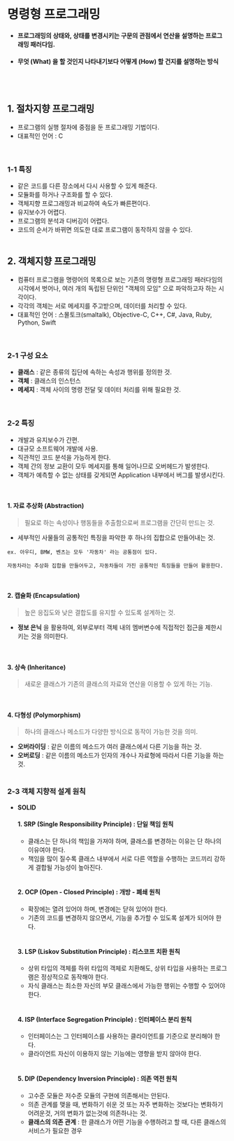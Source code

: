 # 명령형 프로그래밍

- #### 프로그래밍의 상태와, 상태를 변경시키는 구문의 관점에서 연산을 설명하는 프로그래밍 패러다임.<br>
- #### 무엇 (What) 을 할 것인지 나타내기보다 어떻게 (How) 할 건지를 설명하는 방식
<br><br>

## 1. 절차지향 프로그래밍
- 프로그램의 실행 절차에 중점을 둔 프로그래밍 기법이다.
- 대표적인 언어 : C
<br>

### 1-1 특징
- 같은 코드를 다른 장소에서 다시 사용할 수 있게 해준다.
- 모듈화를 하거나 구조화를 할 수 있다.
- 객체지향 프로그래밍과 비교하여 속도가 빠른편이다.
- 유지보수가 어렵다.
- 프로그램의 분석과 디버깅이 어렵다.
- 코드의 순서가 바뀌면 의도한 대로 프로그램이 동작하지 않을 수 있다.
<br><br>

## 2. 객체지향 프로그래밍
- 컴퓨터 프로그램을 명령어의 목록으로 보는 기존의 명령형 프로그래밍 패러다임의 시각에서 벗어나, 여러 개의 독립된 단위인 "객체의 모임" 으로 파악하고자 하는 시각이다.
- 각각의 객체는 서로 메세지를 주고받으며, 데이터를 처리할 수 있다.
- 대표적인 언어 : 스몰토크(smaltalk), Objective-C, C++, C#, Java, Ruby, Python, Swift
<br>

### 2-1 구성 요소
- **클래스** : 같은 종류의 집단에 속하는 속성과 행위를 정의한 것.
- **객체** : 클래스의 인스턴스
- **메세지** : 객체 사이의 명령 전달 및 데이터 처리를 위해 필요한 것.
<br>

### 2-2 특징
- 개발과 유지보수가 간편.
- 대규모 소프트웨어 개발에 사용.
- 직관적인 코드 분석을 가능하게 한다.
- 객체 간의 정보 교환이 모두 메세지를 통해 일어나므로 오버헤드가 발생한다.
- 객체가 예측할 수 없는 상태를 갖게되면 Application 내부에서 버그를 발생시킨다.
<br>

  #### 1. 자료 추상화 (Abstraction)
  > 필요로 하는 속성이나 행동들을 추출함으로써 프로그램을 간단히 만드는 것.
  - 세부적인 사물들의 공통적인 특징을 파악한 후 하나의 집합으로 만들어내는 것.
  ```
  ex. 아우디, BMW, 벤츠는 모두 '자동차' 라는 공통점이 있다.

  자동차라는 추상화 집합을 만들어두고, 자동차들이 가진 공통적인 특징들을 만들어 활용한다.
  ```
  <br>

  #### 2. 캡슐화 (Encapsulation)
  > 높은 응집도와 낮은 결합도를 유지할 수 있도록 설계하는 것.
  - **정보 은닉** 을 활용하여, 외부로부터 객체 내의 멤버변수에 직접적인 접근을 제한시키는 것을 의미한다.
  <br>

  #### 3. 상속 (Inheritance)
  > 새로운 클래스가 기존의 클래스의 자료와 연산을 이용할 수 있게 하는 기능.

  <br>

  #### 4. 다형성 (Polymorphism)
  > 하나의 클래스나 메소드가 다양한 방식으로 동작이 가능한 것을 의미.
  - **오버라이딩** : 같은 이름의 메소드가 여러 클래스에서 다른 기능을 하는 것.
  - **오버로딩** : 같은 이름의 메소드가 인자의 개수나 자료형에 따라서 다른 기능을 하는 것.
  <br><br>



### 2-3 객체 지향적 설계 원칙
- **SOLID**
  <br>

  #### 1. SRP (Single Responsibility Principle) : 단일 책임 원칙
  - 클래스는 단 하나의 책임을 가져야 하며, 클래스를 변경하는 이유는 단 하나의 이유여야 한다.
  - 책임을 많이 질수록 클래스 내부에서 서로 다른 역할을 수행하는 코드끼리 강하게 결합될 가능성이 높아진다.
  <br>

  #### 2. OCP (Open - Closed Principle) : 개방 - 폐쇄 원칙
  - 확장에는 열려 있어야 하며, 변경에는 닫혀 있어야 한다.
  - 기존의 코드를 변경하지 않으면서, 기능을 추가할 수 있도록 설계가 되어야 한다.
  <br>

  #### 3. LSP (Liskov Substitution Principle) : 리스코프 치환 원칙
  - 상위 타입의 객체를 하위 타입의 객체로 치환해도, 상위 타입을 사용하는 프로그램은 정상적으로 동작해야 한다.
  - 자식 클래스는 최소한 자신의 부모 클래스에서 가능한 행위는 수행할 수 있어야 한다.
  <br>

  #### 4. ISP (Interface Segregation Principle) : 인터페이스 분리 원칙
  - 인터페이스는 그 인터페이스를 사용하는 클라이언트를 기준으로 분리해야 한다.
  - 클라이언트 자신이 이용하지 않는 기능에는 영향을 받지 않아야 한다.
  <br>

  #### 5. DIP (Dependency Inversion Principle) : 의존 역전 원칙
  - 고수준 모듈은 저수준 모듈의 구현에 의존해서는 안된다.
  - 의존 관계를 맺을 때, 변화하기 쉬운 것 또는 자주 변화하는 것보다는 변화하기 어려운것, 거의 변화가 없는것에 의존하나는 것.
  - **클래스의 의존 관계** : 한 클래스가 어떤 기능을 수행하려고 할 때, 다른 클래스의 서비스가 필요한 경우